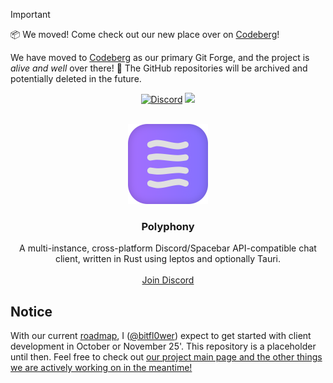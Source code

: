 > [!IMPORTANT]
> 📦️ We moved! Come check out our new place over on [Codeberg](https://codeberg.org/polyphony)!
>
> We have moved to [Codeberg](https://codeberg.org/polyphony) as our primary Git Forge, and the project is *alive and well* over there! :purple_heart: The GitHub repositories will be archived and potentially deleted in the future.

<div align="center">

[![Discord]][Discord-invite]
<img src="https://img.shields.io/static/v1?label=Status&message=On%20hold&color=red">

</br>
  <a href="https://github.com/polyphony-chat/polyphony">
    <img src="https://github.com/polyphony-chat/branding/blob/main/logos/polyphony-2-5-round8bit.png?raw=true" alt="The Polyphony logo. a purple, square background with rounded edges. on this background, there are four vertically stacked, white lines. The lines each resemble a sine curve, although they are all shaped a little differently." width="128" height="128">
  </a>

<h3 align="center">Polyphony</h3>

  <p align="center">
    A multi-instance, cross-platform Discord/Spacebar API-compatible chat client, written in Rust using leptos and optionally Tauri.
    <br />
    <br />
    <a href="https://discord.gg/8tKSC8wzDq">Join Discord</a>
  </p>
</div>

</div>

## Notice

With our current [roadmap](https://roadmap.polyphony.chat), I ([@bitfl0wer](https://github.com/bitfl0wer)) expect to get started with client development in October or November 25'. This repository is a placeholder until then. Feel free to check out [our project main page and the other things we are actively working on in the meantime!](https://github.com/polyphony-chat)

[Rust]: https://img.shields.io/badge/Rust-orange?style=plastic&logo=rust
[Rust-url]: https://www.rust-lang.org/
[build-shield]: https://img.shields.io/github/actions/workflow/status/polyphony-chat/polyphony-web/rust.yml?style=flat
[build-url]: https://github.com/polyphony-chat/polyphony-web/blob/main/.github/workflows/rust.yml
[contributors-shield]: https://img.shields.io/github/contributors/polyphony-chat/polyphony-web.svg?style=flat
[contributors-url]: https://github.com/polyphony-chat/polyphony-web/graphs/contributors
[forks-shield]: https://img.shields.io/github/forks/polyphony-chat/polyphony-web.svg?style=flat
[forks-url]: https://github.com/polyphony-chat/polyphony-web/network/members
[stars-shield]: https://img.shields.io/github/stars/polyphony-chat/polyphony-web.svg?style=flat
[stars-url]: https://github.com/polyphony-chat/polyphony-web/stargazers
[issues-shield]: https://img.shields.io/github/issues/polyphony-chat/polyphony-web.svg?style=flat
[issues-url]: https://github.com/polyphony-chat/polyphony-web/issues
[license-shield]: https://img.shields.io/github/license/polyphony-chat/polyphony-web.svg?style=f;at
[license-url]: https://github.com/polyphony-chat/polyphony-web/blob/master/LICENSE
[Discord]: https://dcbadge.vercel.app/api/server/m3FpcapGDD?style=flat
[Discord-invite]: https://discord.com/invite/m3FpcapGDD
